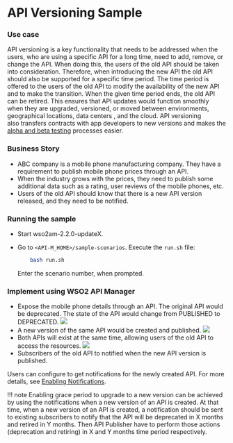# API Versioning Sample

### Use case

API versioning is a key functionality that needs to be addressed when the users, who are using a specific API for a long time, need to add, remove, or change the API. When doing this, the users of the old API should be taken into consideration. Therefore, when introducing the new API the old API should also be supported for a specific time period. The time period is offered to the users of the old API to modify the availability of the new API and to make the transition. When the given time period ends, the old API can be retired. This ensures that API updates would function smoothly when they are upgraded, versioned, or moved between environments, geographical locations, data centers , and the cloud. API versioning also transfers contracts with app developers to new versions and makes the [alpha and beta testing](http://toolsqa.com/software-testing/difference-between-alpha-testing-and-beta-testing/) processes easier.

### Business Story

-   ABC company is a mobile phone manufacturing company. They have a requirement to publish mobile phone prices through an API.
-   When the industry grows with the prices, they need to publish some additional data such as a rating, user reviews of the mobile phones, etc.
-   Users of the old API should know that there is a new API version released, and they need to be notified.

### Running the sample

-   Start wso2am-2.2.0-updateX.
-   Go to `<API-M_HOME>/sample-scenarios`. Execute the `run.sh` file:

    ``` bash
        bash run.sh
    ```

    Enter the scenario number, when prompted.

### Implement using WSO2 API Manager

-   Expose the mobile phone details through an API. The original API would be deprecated. The state of the API would change from PUBLISHED to DEPRECATED.
    ![](https://lh4.googleusercontent.com/Px0QeRqdQie5X6VSWVTItRrXWmnKoVBdaAiNUSXwtse6V681PJ0S45meQLw7Q54Tf9bLGXQGm68yrRkWET2DXDiuY6-hl1ZGKV9Z34VY84R65u3tlbZ3vMqVRVMVufqsQvj37V0Q)
-   A new version of the same API would be created and published.
    ![](https://lh6.googleusercontent.com/K5L2gQQZzI1ijIuS9KMorXA0l5bZs7x5mdsdn9NyXRYVf_a9H45pk3S_vyTTWtR_naX_xZTtOY4-yd0xRDkjE2n3s1jyzmJbVZZoEIBNGVryW_OIFV7SKfrQWDrBHOKj76u-G3ft)
-   Both APIs will exist at the same time, allowing users of the old API to access the resources.
    ![](https://lh4.googleusercontent.com/san9j-KzZXoKcKZ77uIuvo9eG4-3gz-rXE1xbaJGe4RyqVsXjcrv3QkjGIEOl0Y5Rc50z_CN-Dx7wS8JWaWwIXgdGw99kW-6g9d1Typfazf8l8AbNpbKyR3R0uI30exuLk44Y8Q_)
-   Subscribers of the old API to notified when the new API version is published.

Users can configure to get notifications for the newly created API. For more details, see [Enabling Notifications]({{base_path}}/learn/design-api/api-versioning/enabling-notifications).

!!! note
Enabling grace period to upgrade to a new version can be achieved by using the notifications when a new version of an API is created. At that time, when a new version of an API is created, a notification should be sent to existing subscribers to notify that the API will be deprecated in X months and retired in Y months. Then API Publisher have to perform those actions (deprecation and retiring) in X and Y months time period respectively.


